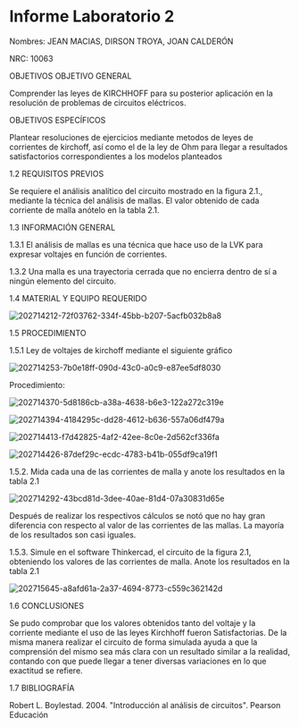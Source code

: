 # Informe Laboratorio 2


Nombres: JEAN MACIAS, DIRSON TROYA, JOAN CALDERÓN

NRC: 10063

OBJETIVOS OBJETIVO GENERAL

Comprender las leyes de KIRCHHOFF para su posterior aplicación en la resolución de problemas de circuitos eléctricos.

OBJETIVOS ESPECÍFICOS

Plantear resoluciones de ejercicios mediante metodos de leyes de corrientes de kirchoff, así como el de la ley de Ohm para llegar a resultados satisfactorios correspondientes a los modelos planteados 

1.2 REQUISITOS PREVIOS

Se requiere el análisis analítico del circuito mostrado en la figura 2.1., mediante la técnica del análisis de mallas. El valor obtenido de cada corriente de malla anótelo en la tabla 2.1.

1.3 INFORMACIÓN GENERAL

1.3.1 El análisis de mallas es una técnica que hace uso de la LVK para expresar voltajes en función de corrientes.

1.3.2 Una malla es una trayectoria cerrada que no encierra dentro de sí a ningún elemento del circuito.

1.4 MATERIAL Y EQUIPO REQUERIDO

![202714212-72f03762-334f-45bb-b207-5acfb032b8a8](https://user-images.githubusercontent.com/117947198/203159765-44e227b3-bb71-4c7e-9788-850e2ff4df22.jpg)

1.5 PROCEDIMIENTO

1.5.1 Ley de voltajes de kirchoff mediante el siguiente gráfico

![202714253-7b0e18ff-090d-43c0-a0c9-e87ee5df8030](https://user-images.githubusercontent.com/117947198/203159983-656ec751-bbfa-40ee-8329-268e3625461d.jpg)

Procedimiento:

![202714370-5d8186cb-a38a-4638-b6e3-122a272c319e](https://user-images.githubusercontent.com/117947198/203160247-5442073d-cce7-42a0-a245-a47080a1b26b.jpg)

![202714394-4184295c-dd28-4612-b636-557a06df479a](https://user-images.githubusercontent.com/117947198/203160353-6ef1d224-7204-4c1f-b2a2-94f9f8d86479.jpg)

![202714413-f7d42825-4af2-42ee-8c0e-2d562cf336fa](https://user-images.githubusercontent.com/117947198/203160369-40a5d60a-4769-4831-94b8-458529717519.jpg)

![202714426-87def29c-ecdc-4783-b41b-055df9ca19f1](https://user-images.githubusercontent.com/117947198/203160385-4d489cd5-000a-4fda-9471-2980c2452c8b.jpg)


1.5.2. Mida cada una de las corrientes de malla y anote los resultados en la tabla 2.1

![202714292-43bcd81d-3dee-40ae-81d4-07a30831d65e](https://user-images.githubusercontent.com/117947198/203160502-30ae790c-dff8-4bc6-baad-80c7f0067764.jpg)

Después de realizar los respectivos cálculos se notó que no hay gran diferencia con respecto al valor de las corrientes de las mallas. La mayoría de los resultados son casi iguales.

1.5.3. Simule en el software Thinkercad, el circuito de la figura 2.1, obteniendo los valores de las corrientes de malla. Anote los resultados en la tabla 2.1

![202715645-a8afd61a-2a37-4694-8773-c559c362142d](https://user-images.githubusercontent.com/117947198/203160647-111d9dd1-c426-44e9-b777-3f050fbef5e0.jpg)

1.6 CONCLUSIONES

Se pudo comprobar que los valores obtenidos tanto del voltaje y la corriente mediante el uso de las leyes Kirchhoff fueron Satisfactorias. De la misma manera realizar el circuito de forma simulada ayuda a que la comprensión del mismo sea más clara con un resultado similar a la realidad, contando con que puede llegar a tener diversas variaciones en lo que exactitud se refiere.

1.7 BIBLIOGRAFÍA

Robert L. Boylestad. 2004. "Introducción al análisis de circuitos". Pearson Educación
